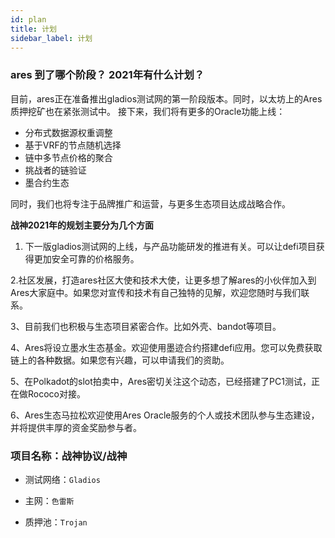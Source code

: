 ```yaml
---
id: plan
title: 计划
sidebar_label: 计划
---
```

### ares 到了哪个阶段？ 2021年有什么计划？

目前，ares正在准备推出gladios测试网的第一阶段版本。同时，以太坊上的Ares质押挖矿也在紧张测试中。
接下来，我们将有更多的Oracle功能上线：

* 分布式数据源权重调整
* 基于VRF的节点随机选择
* 链中多节点价格的聚合
* 挑战者的链验证
* 墨合约生态

同时，我们也将专注于品牌推广和运营，与更多生态项目达成战略合作。


**战神2021年的规划主要分为几个方面**

1. 下一版gladios测试网的上线，与产品功能研发的推进有关。可以让defi项目获得更加安全可靠的价格服务。

2.社区发展，打造ares社区大使和技术大使，让更多想了解ares的小伙伴加入到Ares大家庭中。如果您对宣传和技术有自己独特的见解，欢迎您随时与我们联系。

3、目前我们也积极与生态项目紧密合作。比如外壳、bandot等项目。

4、Ares将设立墨水生态基金。欢迎使用墨迹合约搭建defi应用。您可以免费获取链上的各种数据。如果您有兴趣，可以申请我们的资助。

5、在Polkadot的slot拍卖中，Ares密切关注这个动态，已经搭建了PC1测试，正在做Rococo对接。

6、Ares生态马拉松欢迎使用Ares Oracle服务的个人或技术团队参与生态建设，并将提供丰厚的资金奖励参与者。

### **项目名称：战神协议/战神**

* 测试网络：`Gladios`

* 主网：`色雷斯`

* 质押池：`Trojan`
